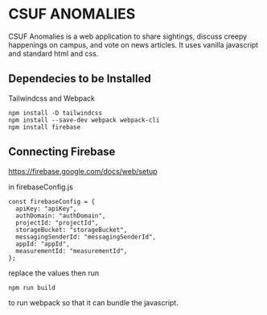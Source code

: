 # CSUF ANOMALIES
CSUF Anomalies is a web application to share sightings, discuss creepy happenings on campus, and vote on news articles. It uses vanilla javascript and standard html and css.

## Dependecies to be Installed

Tailwindcss and Webpack

```
npm install -D tailwindcss
npm install --save-dev webpack webpack-cli
npm install firebase
```

## Connecting Firebase

https://firebase.google.com/docs/web/setup

in firebaseConfig.js

```
const firebaseConfig = {
  apiKey: "apiKey",
  authDomain: "authDomain",
  projectId: "projectId",
  storageBucket: "storageBucket",
  messagingSenderId: "messagingSenderId",
  appId: "appId",
  measurementId: "measurementId",
};
```

replace the values then run

```
npm run build
```

to run webpack so that it can bundle the javascript. 